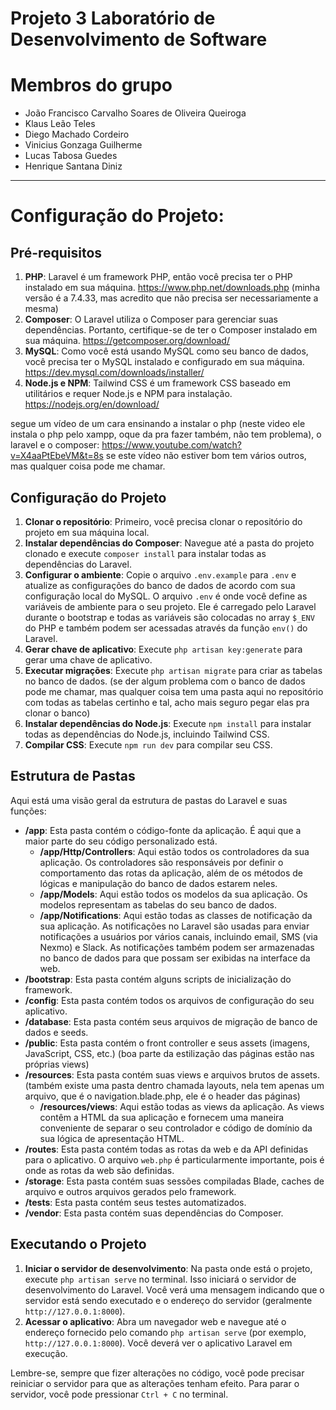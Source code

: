 # Projeto 3 Laboratório de Desenvolvimento de Software

# Membros do grupo

- João Francisco Carvalho Soares de Oliveira Queiroga
- Klaus Leão Teles
- Diego Machado Cordeiro
- Vinicius Gonzaga Guilherme
- Lucas Tabosa Guedes
- Henrique Santana Diniz

-----------------------------------------------------------------------------------------------------------------------------------------------------------------------------------------------------------------------------------------------------

# Configuração do Projeto:

## Pré-requisitos

1. **PHP**: Laravel é um framework PHP, então você precisa ter o PHP instalado em sua máquina. https://www.php.net/downloads.php (minha versão é a 7.4.33, mas acredito que não precisa ser necessariamente a mesma)
2. **Composer**: O Laravel utiliza o Composer para gerenciar suas dependências. Portanto, certifique-se de ter o Composer instalado em sua máquina. https://getcomposer.org/download/
3. **MySQL**: Como você está usando MySQL como seu banco de dados, você precisa ter o MySQL instalado e configurado em sua máquina. https://dev.mysql.com/downloads/installer/
4. **Node.js e NPM**: Tailwind CSS é um framework CSS baseado em utilitários e requer Node.js e NPM para instalação. https://nodejs.org/en/download/

segue um vídeo de um cara ensinando a instalar o php (neste video ele instala o php pelo xampp, oque da pra fazer também, não tem problema), o laravel e o composer: https://www.youtube.com/watch?v=X4aaPtEbeVM&t=8s
se este vídeo não estiver bom tem vários outros, mas qualquer coisa pode me chamar.

## Configuração do Projeto

1. **Clonar o repositório**: Primeiro, você precisa clonar o repositório do projeto em sua máquina local.
2. **Instalar dependências do Composer**: Navegue até a pasta do projeto clonado e execute `composer install` para instalar todas as dependências do Laravel.
3. **Configurar o ambiente**: Copie o arquivo `.env.example` para `.env` e atualize as configurações do banco de dados de acordo com sua configuração local do MySQL. O arquivo `.env` é onde você define as variáveis de ambiente para o seu projeto. Ele é carregado pelo Laravel durante o bootstrap e todas as variáveis são colocadas no array `$_ENV` do PHP e também podem ser acessadas através da função `env()` do Laravel.
4. **Gerar chave de aplicativo**: Execute `php artisan key:generate` para gerar uma chave de aplicativo.
5. **Executar migrações**: Execute `php artisan migrate` para criar as tabelas no banco de dados. (se der algum problema com o banco de dados pode me chamar, mas qualquer coisa tem uma pasta aqui no repositório com todas as tabelas certinho e tal, acho mais seguro pegar elas pra clonar o banco)
6. **Instalar dependências do Node.js**: Execute `npm install` para instalar todas as dependências do Node.js, incluindo Tailwind CSS.
7. **Compilar CSS**: Execute `npm run dev` para compilar seu CSS.

## Estrutura de Pastas

Aqui está uma visão geral da estrutura de pastas do Laravel e suas funções:
- **/app**: Esta pasta contém o código-fonte da aplicação. É aqui que a maior parte do seu código personalizado está.
    - **/app/Http/Controllers**: Aqui estão todos os controladores da sua aplicação. Os controladores são responsáveis por definir o comportamento das rotas da aplicação, além de os métodos de lógicas e manipulação do banco de dados estarem neles.
    - **/app/Models**: Aqui estão todos os modelos da sua aplicação. Os modelos representam as tabelas do seu banco de dados.
    - **/app/Notifications**: Aqui estão todas as classes de notificação da sua aplicação. As notificações no Laravel são usadas para enviar notificações a usuários por vários canais, incluindo email, SMS (via Nexmo) e Slack. As notificações também podem ser armazenadas no banco de dados para que possam ser exibidas na interface da web.
- **/bootstrap**: Esta pasta contém alguns scripts de inicialização do framework.
- **/config**: Esta pasta contém todos os arquivos de configuração do seu aplicativo.
- **/database**: Esta pasta contém seus arquivos de migração de banco de dados e seeds.
- **/public**: Esta pasta contém o front controller e seus assets (imagens, JavaScript, CSS, etc.) (boa parte da estilização das páginas estão nas próprias views)
- **/resources**: Esta pasta contém suas views e arquivos brutos de assets. (também existe uma pasta dentro chamada layouts, nela tem apenas um arquivo, que é o navigation.blade.php, ele é o header das páginas)
    - **/resources/views**: Aqui estão todas as views da aplicação. As views contêm a HTML da sua aplicação e fornecem uma maneira conveniente de separar o seu controlador e código de domínio da sua lógica de apresentação HTML.
- **/routes**: Esta pasta contém todas as rotas da web e da API definidas para o aplicativo. O arquivo `web.php` é particularmente importante, pois é onde as rotas da web são definidas.
- **/storage**: Esta pasta contém suas sessões compiladas Blade, caches de arquivo e outros arquivos gerados pelo framework.
- **/tests**: Esta pasta contém seus testes automatizados.
- **/vendor**: Esta pasta contém suas dependências do Composer.

## Executando o Projeto

1. **Iniciar o servidor de desenvolvimento**: Na pasta onde está o projeto, execute `php artisan serve` no terminal. Isso iniciará o servidor de desenvolvimento do Laravel. Você verá uma mensagem indicando que o servidor está sendo executado e o endereço do servidor (geralmente `http://127.0.0.1:8000`).
2. **Acessar o aplicativo**: Abra um navegador web e navegue até o endereço fornecido pelo comando `php artisan serve` (por exemplo, `http://127.0.0.1:8000`). Você deverá ver o aplicativo Laravel em execução.

Lembre-se, sempre que fizer alterações no código, você pode precisar reiniciar o servidor para que as alterações tenham efeito. Para parar o servidor, você pode pressionar `Ctrl + C` no terminal.

